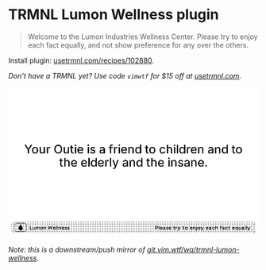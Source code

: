 # TRMNL Lumon Wellness plugin

> Welcome to the Lumon Industries Wellness Center. Please try to enjoy each fact equally, and not show preference for any over the others.

Install plugin: [usetrmnl.com/recipes/102880](https://usetrmnl.com/recipes/102880).

*Don't have a TRMNL yet? Use code `vimwtf` for $15 off at [usetrmnl.com](https://usetrmnl.com/?ref=vimwtf).*

![Your Outie is a friend to children and to the elderly and the insane.](/screenshot.png)

*Note: this is a downstream/push mirror of [git.vim.wtf/wq/trmnl-lumon-wellness](https://git.vim.wtf/wq/trmnl-lumon-wellness).*
